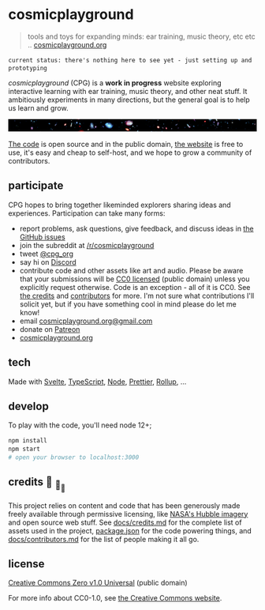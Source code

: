 # cosmicplayground

> tools and toys for expanding minds: ear training, music theory,
> etc etc .. [cosmicplayground.org](https://cosmicplayground.org)

    current status: there's nothing here to see yet - just setting up and prototyping

_cosmicplayground_ (CPG) is a **work in progress** website exploring interactive
learning with ear training, music theory, and other neat stuff.
It ambitiously experiments in many directions,
but the general goal is to help us learn and grow.

![galaxies](static/assets/space/galaxies_banner.jpg)

[The code](https://github.com/ryanatkn/cosmicplayground)
is open source and in the public domain,
[the website](https://cosmicplayground.org) is free to use,
it's easy and cheap to self-host,
and we hope to grow a community of contributors.

## participate

CPG hopes to bring together likeminded explorers
sharing ideas and experiences. Participation can take many forms:

- report problems, ask questions, give feedback, and discuss ideas in
  [the GitHub issues](https://github.com/ryanatkn/cosmicplayground/issues)
- join the subreddit at [/r/cosmicplayground](https://reddit.com/r/cosmicplayground)
- tweet [@cpg_org](https://twitter.com/cpg_org)
- say hi on [Discord](https://discord.gg/57XP5Pv)
- contribute code and other assets like art and audio.
  Please be aware that your submissions will be [CC0 licensed](LICENSE)
  (public domain) unless you explicitly request otherwise. 
  Code is an exception - all of it is CC0.
  See [the credits](docs/credits.md) and
  [contributors](docs/contributors.md) for more.
  I'm not sure what contributions I'll solicit yet,
  but if you have something cool in mind please do let me know!
- email [cosmicplayground.org@gmail.com](mailto:cosmicplayground.org@gmail.com)
- donate on [Patreon](https://patreon.com/ryanatkn)
- [cosmicplayground.org](https://cosmicplayground.org)

## tech

Made with [Svelte](https://github.com/sveltejs/svelte),
[TypeScript](https://github.com/microsoft/TypeScript),
[Node](https://nodejs.org),
[Prettier](https://github.com/prettier/prettier),
[Rollup](https://github.com/rollup/rollup), ...

## develop

To play with the code, you'll need node 12+;

```bash
npm install
npm start
# open your browser to localhost:3000
```

## credits :turtle: <sub>:turtle:</sub><sub><sub>:turtle:</sub></sub>

This project relies on content and code that has been generously
made freely available through permissive licensing, like
[NASA's Hubble imagery](https://www.spacetelescope.org)
and open source web stuff.
See [docs/credits.md](docs/credits.md) for
the complete list of assets used in the project,
[package.json](package.json) for the code powering things,
and [docs/contributors.md](docs/contributors.md)
for the list of people making it all go.

## license

[Creative Commons Zero v1.0 Universal](LICENSE) (public domain)

For more info about CC0-1.0, see
[the Creative Commons website](https://creativecommons.org/share-your-work/public-domain/cc0).